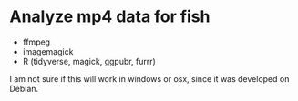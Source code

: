 # Analyze mp4 data for fish

* ffmpeg
* imagemagick
* R (tidyverse, magick, ggpubr, furrr)

I am not sure if this will work in windows or osx, since it was developed on Debian.
